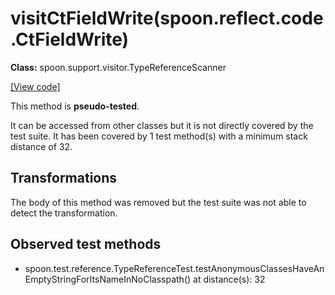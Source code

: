 # visitCtFieldWrite(spoon.reflect.code.CtFieldWrite)

**Class:** spoon.support.visitor.TypeReferenceScanner

[[View code]](https://github.com/INRIA/spoon/blob/fd878bc71b73fc1da82356eaa6578f760c70f0de/src/main/java//spoon/support/visitor/TypeReferenceScanner.java#L89)

This method is **pseudo-tested**.


It can be accessed from other classes but it is not directly covered by the test suite. 
It has been covered by 1 test method(s) with a minimum stack distance of 32.

## Transformations

The body of this method was removed but the test suite was not able to detect the transformation.



## Observed test methods

* spoon.test.reference.TypeReferenceTest.testAnonymousClassesHaveAnEmptyStringForItsNameInNoClasspath() at distance(s): 32

